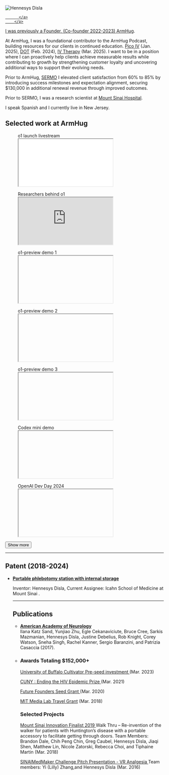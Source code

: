<section class="page__content" itemprop="text">
      <!-- ░░░ Personal summary ░░░ -->

<!-- ░░░ Bio block with photo and links ░░░ -->
<div class="intro-flex">
  <div class="intro-left">          <!-- NEW wrapper -->
      <img src="/assets/images/profile.png" alt="Hennesys Disla" class="intro-avatar" />
        <!-- social icons -->
        <p class="social-links">
          <a href="(https://www.instagram.com/arm.hug/)" aria-label="Twitter">
            <i class="fa-brands fa-x-twitter"></i>
          </a>
          <a href="https://scholar.google.com/citations?user=1CAlXvYAAAAJ&amp;hl=en" aria-label="Google Scholar">
            <i class="ai ai-google-scholar"></i>
          </a>
          <a href="mailto:hennesys.disla@gmail.com" aria-label="Email">
            <i class="fa-solid fa-envelope"></i>
          
          </a>
        </p>
  </div>

<div class="intro-text">
    <p>
      I was previously a Founder, (Co-founder 2022-2023)
      <a href="https://armhug.com" target="_blank" rel="noopener">ArmHug</a>. 
   </p>
    
  At ArmHug, I was a foundational contributor to the ArmHug Podcast, building resources for our clients in continued education. 
      <a href="https://www.youtube.com/watch?v=XOqilc6Vm5Q/" target="_blank" rel="noopener">Pico IV</a>
      (Jan. 2025),
      <a href="https://www.youtube.com/watch?v=8R98cyZWOtw&t=459s/" target="_blank" rel="noopener">DOT</a>
      (Feb. 2024),
      <a href="https://www.youtube.com/watch?v=_Ta2Dnzo17Y/" target="_blank" rel="noopener">IV Therapy</a>
      (Mar. 2025). I want to be in a position where I can proactively help clients achieve measurable results while contributing to growth by strengthening customer loyalty and uncovering additional ways to support their evolving needs.
    </p>

<p>
      Prior to ArmHug, 
      <a href="https://www.sermo.com" target="_blank" rel="noopener">SERMO</a>
      I elevated client satisfaction from 60% to 85% by introducing success milestones and expectation alignment, securing $130,000 in additional renewal revenue through improved outcomes.
    </p>

 <p>
      Prior to SERMO, I was a research scientist at
      <a href="https://www.mountsinai.org" target="_blank" rel="noopener">Mount Sinai Hospital</a>.
    </p>

 <p>
   I speak Spanish and I currently live in New Jersey.
    </p>
    
  </div>
</div>

<h2 id="selected-work-at-openai">Selected work at ArmHug </h2>

<div id="ArmHug-videos" class="video-grid">
      
<!-- ░░░ Visible on load ░░░ -->
<figure class="video-item">
<figcaption>o1 launch livestream</figcaption>
      <iframe src="[https://www.youtube.com/watch?autoplay=autoplay=1&amp;mute=1&amp;playsinline=1&amp;rel=0" title="o1 livestream" loading="lazy"></iframe>
</figure>

<figure class="video-item">
  <figcaption>Researchers behind o1</figcaption>
  <iframe src="https://www.youtube.com/embed/3k89FMJhZ00?playsinline=1&amp;rel=0&amp;mute=1" title="Researchers behind o1" loading="lazy"></iframe>
</figure>

<!-- ░░░ Hidden on load – NOTE: data-src, NOT src ░░░ -->
<figure class="video-item hidden">
  <figcaption>o1-preview demo 1</figcaption>
  <iframe data-src="https://www.youtube.com/embed/50W4YeQdnSg?playsinline=1&amp;rel=0&amp;mute=1" title="o1-preview demo 1" loading="lazy"></iframe>
</figure>

<figure class="video-item hidden">
  <figcaption>o1-preview demo 2</figcaption>
  <iframe data-src="https://www.youtube.com/embed/eZDmDn6Iq9Y?playsinline=1&amp;rel=0&amp;mute=1" title="o1-preview demo 2" loading="lazy"></iframe>
</figure>

<figure class="video-item hidden">
  <figcaption>o1-preview demo 3</figcaption>
  <iframe data-src="https://www.youtube.com/embed/1tX5aea0La4?playsinline=1&amp;rel=0" title="o1-preview demo 3" loading="lazy"></iframe>
</figure>

<figure class="video-item hidden">
  <figcaption>Codex mini demo</figcaption>
  <iframe data-src="https://www.youtube.com/embed/O-ZfXbfAMKU?rel=0&amp;mute=1" title="Codex mini demo" loading="lazy"></iframe>
</figure>


<figure class="video-item hidden">
  <figcaption>OpenAI Dev Day 2024</figcaption>
  <iframe data-src="https://www.youtube.com/embed/vlqEwE2wVr4?si=3Z34rUcHUbCM9TJE&amp;mute=1" title="OpenAI Dev Day 2024" loading="lazy"></iframe>
</figure>

</div>

<p> <button id="openai-more-button" class="more-button" data-target="#openai-videos">Show more</button></p>

<hr />

<h2 id="recent-papers-latest-first"> Patent (2018-2024) </h2>

<ul id="papers-list" class="bibliography">

<li>
    
 <strong><a href="https://patents.google.com/patent/US20220054061A1" target="_blank" rel="noopener">Portable phlebotomy station with internal storage </a></strong><br />
    
Inventor: Hennesys Disla, Current Assignee: Icahn School of Medicine at Mount Sinai .<br />

    
</li>

<hr/>

<h2 id="recent-papers-latest-first"> Publications </h2>

<ul id="papers-list" class="bibliography">
      
<li>
    
 <strong><a href="https://www.neurology.org/doi/10.1212/WNL.88.16_supplement.P6.379" target="_blank" rel="noopener">American Academy of Neurology</a></strong><br />
 Ilana Katz Sand, Yunjiao Zhu, Egle Cekanaviciute, Bruce Cree, Sarkis Mazmanian, Hennesys Disla, Justine Debelius, Rob Knight, Corey Watson, Sneha Singh, Rachel         Kanner, Sergio Baranzini, and Patrizia Casaccia (2017).<br />

<li>

<hr2/>

<h3 id="recent-papers-latest-first"> Awards Totaling $152,000+ </h3>

</p> 

<p> 

  <a href="https://tinyurl.com/24t6awbz" target="_blank" rel="noopener"> University of Buffalo Cultivator Pre-seed investment </a>
  (Mar. 2023) 

  <a href="https://sph.cuny.edu/event/designathon-ending-the-hiv-epidemic/" target="_blank" rel="noopener">  CUNY : Ending the HIV Epidemic Prize </a>
  (Mar. 2021)

  <a href="https://www.futurefounders.com/" target="_blank" rel="noopener"> Future Founders Seed Grant </a>
  (Mar. 2020) 

  <a href="https://www.media.mit.edu/" target="_blank" rel="noopener"> MIT Media Lab Travel Grant</a>
  (Mar. 2018)

<hr2/>

<h3 id="recent-papers-latest-first"> Selected Projects </h3>

<a href="https://https://health.mountsinai.org/health-hackathon/" target="_blank" rel="noopener"> Mount Sinai Innovation Finalist 2019 </a>
   Walk Thru – Re-invention of the walker for patients with Huntington’s disease with a portable accessory to facilitate getting through doors.
   Team Members: Brandon Dale, Chih Peng Chin, Greg Caubel, Hennesys Disla, Jiaqi Shen, Matthew Lin, Nicole Zatorski, Rebecca Choi, and Tiphaine Martin
  (Mar. 2018)

 <a href="https://www.youtube.com/watch?v=Qbq3eCIeKis" target="_blank" rel="noopener"> SINAIMedMaker Challenge Pitch Presentation - VR Analgesia </a>
  Team members: Yi (Lilly) Zhang,and Hennesys Disla 
  (Mar. 2016)


  

</p>



   










    
   </body>
</html>

